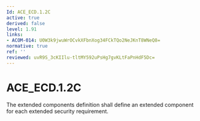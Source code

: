 ```yaml
---
Id: ACE_ECD.1.2C
active: true
derived: false
level: 1.91
links:
- ACOM-014: U0W3k9jwuWrOCvkXFbnXog34FCkTQo2NeJKnT8WNeQ8=
normative: true
ref: ''
reviewed: uvR9S_3cKIIlu-tltMY592uPsHg7gvKLtFaPnHdF5Dc=
---
```


# ACE_ECD.1.2C

The extended components definition shall define an extended component for each extended security requirement.